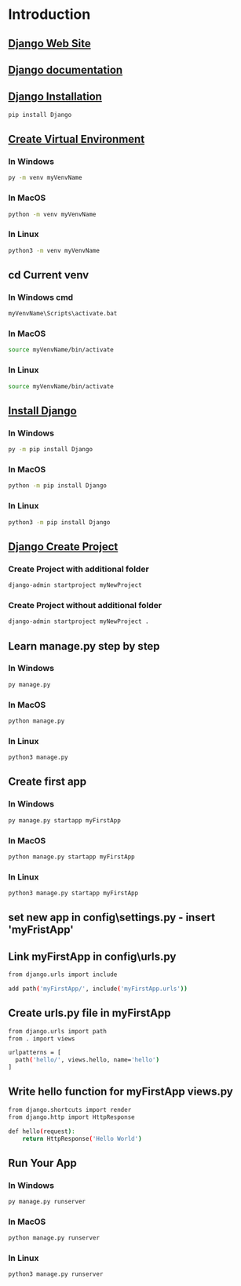 # Introduction

## <a href="https://www.djangoproject.com/">Django Web Site</a>

## <a href="https://docs.djangoproject.com/en/4.1/">Django documentation</a>

## <a href="https://www.djangoproject.com/download/">Django Installation</a>
```bash
pip install Django
```

## <a href="https://www.w3schools.com/django/django_create_virtual_environment.php">Create Virtual Environment</a>
### In Windows
```bash
py -m venv myVenvName
```

### In MacOS
```bash
python -m venv myVenvName
```

### In Linux
```bash
python3 -m venv myVenvName
```
## cd Current venv
### In Windows cmd
```bash
myVenvName\Scripts\activate.bat
```

### In MacOS
```bash
source myVenvName/bin/activate
```

### In Linux
```bash
source myVenvName/bin/activate
```

## <a href="https://www.w3schools.com/django/django_install_django.php">Install Django</a>
### In Windows
```bash
py -m pip install Django
```

### In MacOS
```bash
python -m pip install Django
```

### In Linux
```bash
python3 -m pip install Django
```

## <a href="https://www.w3schools.com/django/django_create_project.php">Django Create Project</a>
### Create Project with additional folder
```bash
django-admin startproject myNewProject
```

### Create Project without additional folder
```bash
django-admin startproject myNewProject .
```

## Learn manage.py step by step
### In Windows
```bash
py manage.py
```

### In MacOS
```bash
python manage.py
```

### In Linux
```bash
python3 manage.py
```


## Create first app
### In Windows
```bash
py manage.py startapp myFirstApp
```

### In MacOS
```bash
python manage.py startapp myFirstApp
```

### In Linux
```bash
python3 manage.py startapp myFirstApp
```

## set new app in config\settings.py - insert 'myFristApp'

## Link myFirstApp in config\urls.py
```bash
from django.urls import include
```
```bash
add path('myFirstApp/', include('myFirstApp.urls'))
```


## Create urls.py file in myFirstApp
```bash
from django.urls import path
from . import views

urlpatterns = [
  path('hello/', views.hello, name='hello')
]
```

## Write hello function for myFirstApp views.py
```bash
from django.shortcuts import render
from django.http import HttpResponse

def hello(request):
    return HttpResponse('Hello World')
```

## Run Your App
### In Windows
```bash
py manage.py runserver
```
### In MacOS
```bash
python manage.py runserver
```
### In Linux
```bash
python3 manage.py runserver
```
